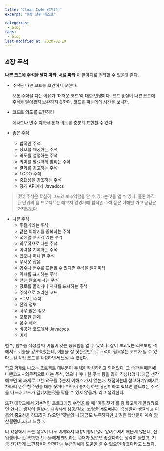 ```yaml
---
title: "Clean Code 읽기(4)"
excerpt: "9장 단위 테스트"

categories:
 - blog
tags:
 - blog
last_modified_at: 2020-02-19
---
```




## 4장 주석

**나쁜 코드에 주석을 달지 마라. 새로 짜라** 이 한마디로 정리할 수 있을것 같다.

* 주석은 나쁜 코드를 보완하지 못한다.

  보통 주석을 다는 이유가 '더러운 코드'에 대한 변명이다. 코드 품질이 나쁜 코드에 주석을 달아봤자 보완하지 못한다. 코드를 짜는데에 시간을 보내자.

* 코드로 의도를 표현하라

  메서드나 변수 이름을 통해 의도를 충분히 표현할 수 있다.

* 좋은 주석

  * 법적인 주석
  * 정보를 제공하는 주석
  * 의도를 설명하는 주석
  * 의미를 명료하게 밝히는 주석
  * 결과를 경고하는 주석
  * TODO 주석
  * 중요성을 강조하는 주석
  * 공개 API에서 Javadocs

> 몇몇 주석은 확실히 코드의 보조역할을 할 수 있다는것을 알 수 있다. 물론 아직 큰 단위의 팀 프로젝트는 해보지 않았기에 법적인 주석 등은 이해만 가고 공감은 가지않았다.

* 나쁜 주석
  * 주절거리는 주석
  * 같은 이야기를 중복하는 주석
  * 오해할 여지가 있는 주석
  * 의무적으로 다는 주석
  * 이력을 기록하는 주석
  * 있으나 마나 한 주석
  * 무서운 잡음
  * 함수나 변수로 표현할 수 있다면 주석을 달지마라
  * 위치를 표시하는 주석
  * 닫는 괄호에 다는 주석
  * 공로를 돌리거나 저자를 표시하는 주석
  * 주석으로 처리한 코드
  * HTML 주석
  * 전역 정보
  * 너무 많은 정보
  * 모호한 관계
  * 함수 헤더
  * 비공개 코드에서 Javadocs
  * 예제

변수, 함수를 작성할 때 이름이 갖는 중요함을 알 수 있었다. 같이 보고있는 리팩토링 책에서도 이름을 강조했었는데, 이름을 잘 짓는것만으로 주석이 필요없는 코드가 될 수 있다는걸 직접 코드를 작성하면서 느낄 수 있었다.

학교 과제로 나오는 프로젝트 대부분이 주석을 작성하라고 되어있다. 그 습관들 때문에 나쁜코드 - 의무적으로 다는 주석, 있으나 마나 한 주석 등을 많이 작성했었다. 지금 생각해보면 왜 과제로 그런 요구를 주는지 이해가 가지 않는다. 채점하는데 참고하기위해서? 차라리 변수 함수명을 대충 짓거나 파악이 불가능하면 감점이라고 했으면 쓸모없는 주석을 다느라 코드가 길어지는것을 막을 수 있지 않을까..라고 생각한다.

또한 대학교에서 기본적인 프로그래밍 수업을 할 때 '이름 짓기'를 좀 확고하게 알려줬으면 한다는 생각이 들었다. 계속해서 컴공/컴소, 코딩을 새로배우는 학생들이 생길테고 이름의 중요성을 강조하지 않으면 '옛날의 나(지금도 부족하지만..)'같은 학생들이 계속 양산될텐데..라고 느꼈다.

더 확장해서 드는 생각이 나도 이제와서 태형이형이 많이 알려주셔서 배운게 많은데, 신입생이나 갓 복학한 친구들에게 멘토라는 존재가 있으면 좋겠다라는 생각이 들었고, 지금 간단하게 느낀점들이 언젠가는 누군가에게 도움을 줄 수 있으면 좋겠다라고 느꼈다.

